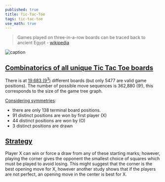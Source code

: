 ```yaml
---
published: true
title: Tic-Tac-Toe
tags: tic-tac-toe
use_math: true
---
```

> Games played on three-in-a-row boards can be traced back to ancient Egypt - [wikipedia](https://en.wikipedia.org/wiki/Tic-tac-toe)

![caption](https://upload.wikimedia.org/wikipedia/commons/thumb/1/1b/Tic-tac-toe-game-1.svg/958px-Tic-tac-toe-game-1.svg.png)

## [Combinatorics of all unique Tic Tac Toe boards](https://stackoverflow.com/questions/7466429/generate-a-list-of-all-unique-tic-tac-toe-boards)

There is at [19,683 ($9^3$)](https://en.wikipedia.org/wiki/Tic-tac-toe) different boards (but only 5477 are valid game positions). The number of possible move sequences is 362,880 ($9!$), this corresponds to the size of the game tree graph.

[Considering symmetries](https://en.wikipedia.org/wiki/Tic-tac-toe#Combinatorics):
- there are only 138 terminal board positions. 
- 91 distinct positions are won by first player (X)
- 44 distinct positions are won by (O)
- 3 distinct positions are drawn

## [Strategy](https://en.wikipedia.org/wiki/Tic-tac-toe#Strategy)

Player X can win or force a draw from any of these starting marks; however, playing the corner gives the opponent the smallest choice of squares which must be played to avoid losing. This might suggest that the corner is the best opening move for X, however another study shows that if the players are not perfect, an opening move in the center is best for X.



